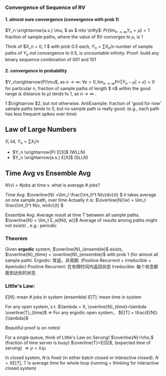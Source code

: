 ### Convergence of Sequence of RV
#### 1. almost sure convergence (convergence with prob 1)
$Y_n \xrightarrow{a.s.} \mu, $ as $  n\to \infty$:
$Pr\{\lim _{n\to\infty} Y_n=\mu\}=1$
fraction of sample paths, where the value of RV converges to $\mu$, is 1

Think of $X_n = 0, 1 $ with prob 0.5 each, $Y_n=\sum X_n / n$
number of sample paths of $Y_n$ not convergence to 0.5, is uncountable infinity:
Proof: build any binary sequence combination of 001 and 101

#### 2. convergence in probability 
$Y_n\xrightarrow{P}\mu$, as $n\to \infty$:
$\forall \epsilon >0, \lim_{n\to\infty}Pr\{|Y_n-\mu|>\epsilon\}=0$
for particular n, fraction of sample paths of length $ n$ within the good range ($\epsilon$ distance to $\mu$) tends to 1, as $n\to\infty$ .

1 $\rightarrow $2, but not otherwise.
AntiExample:
fraction of 'good for now' sample paths tends to 0, but no sample path is really good. (e.g., each path has less frequent spikes over time)

## Law of Large Numbers
$X_i$ iid, $Y_n = \sum X_i  / n$
+ $Y_n \xrightarrow{P} E[X]$ (WLLN)
+ $Y_n \xrightarrow{a.s.} E[X]$ (SLLN)

## Time Avg vs Ensemble Avg
$N(v)$ = #jobs at time v. what is average # jobs?

Time Avg: $\overline{N} =\lim_t \frac{\int_0^t N(v)dv}{t} $
it takes average on one sample path, over time
Actually it is: $\overline{N}(w) = \lim_t \frac{\int_0^t N(v, w)dv}{t} $

Ensemble Avg:  Average result at time T between all sample paths.
$\overline{N} = \lim_t E_w[N(t, w)]$
Average of results among paths might not exists! , e.g.: periodic

### Theorem
Given __ergodic__ system, $\overline{N}_{ensemble}$ exists, $\overline{N}_{time} = \overline{N}_{ensemble}$ with prob 1 (for almost all sample path).
Ergodic: 常返，非周期. (Positive Recurrent + Irreducible + Aperiodic)
Positive Recurrent: 在有限时间内返回状态
Irreducible: 每个状态都能到达别的状态


### Little's Law:
$E[N]$: mean # jobs in system (ensemble)
$E[T]$: mean time in system

For any open system, s.t. $\lambda = X, \overline{N}_{time}=\lambda \overline{T}_{time}$
$\Rightarrow$ For any ergodic open system， $E[T] = \frac{E[N]}{\lambda}$

Beautiful proof is on notes!

For a single queue, think of Little's Law on Serving!
$\overline{N}=\rho,$ (fraction of time server is busy)
$\overline{T}=E[S]$, (expected time of serving)
$\Rightarrow \rho = \lambda / \mu$

In closed system, $N$ is fixed (in either batch closed or interactive closed).
$N = X E[T]$, $T$ is average time for whole loop (running + thinking for interactive closed system)